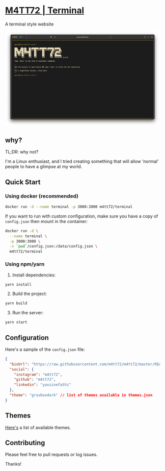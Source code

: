 # [M4TT72 | Terminal](https://term.m4tt72.com)

A terminal style website

![screenshot](/docs/screenshot.png)

## why?

TL;DR: why not?

I'm a Linux enthusiast, and I tried creating something that will allow 'normal' people to have a glimpse at my world.

## Quick Start

### Using docker (recommended)

```bash
docker run -d --name terminal -p 3000:3000 m4tt72/terminal
```

If you want to run with custom configuration, make sure you have a copy of `config.json` then mount in the container:

```bash
docker run -d \
  --name terminal \
  -p 3000:3000 \
  -v `pwd`/config.json:/data/config.json \
  m4tt72/terminal
```

### Using npm/yarn

1. Install dependencies:

```bash
yarn install
```

2. Build the project:

```bash
yarn build
```

3. Run the server:

```bash
yarn start
```

## Configuration

Here's a sample of the `config.json` file:

```json
{
  "bioUrl": "https://raw.githubusercontent.com/m4tt72/m4tt72/master/README.md",
  "social": {
    "instagram": "m4tt72",
    "github": "m4tt72",
    "linkedin": "yassinefathi"
  },
  "theme": "gruvboxdark" // list of themes available in themes.json
}
```

## Themes

[Here's](/docs/themes) a list of available themes.

## Contributing

Please feel free to pull requests or log issues.

Thanks!
